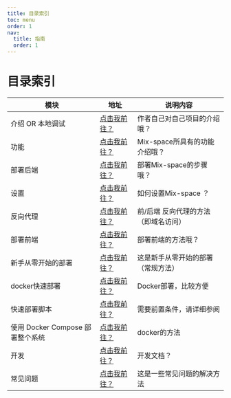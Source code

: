 ```yaml
---
title: 目录索引
toc: menu
order: 1
nav:
  title: 指南
  order: 1
---
```

# 目录索引

| 模块                             | 地址                                                         | 说明内容                             |
| -------------------------------- | ------------------------------------------------------------ | ------------------------------------ |
| 介绍 OR 本地调试                 | [点击我前往？](/guide/introduce_or_dev)                             | 作者自己对自己项目的介绍哦？             |
| 功能                             | [点击我前往？](/guide/feature)                               | Mix-space所具有的功能介绍哦？        |
| 部署后端                         | [点击我前往？](/guide/deploy)                                | 部署Mix-space的步骤哦？              |
| 设置                             | [点击我前往？](/guide/setting)                               | 如何设置Mix-space ？                 |
| 反向代理                         | [点击我前往？](/guide/reverse-proxy)                         | 前/后端 反向代理的方法（即域名访问） |
| 部署前端                         | [点击我前往？](/guide/web)                                   | 部署前端的方法哦？                   |
| 新手从零开始的部署               | [点击我前往？](/guide/0_to_install_mx-space)                 | 这是新手从零开始的部署（常规方法）   |
| docker快速部署                   | [点击我前往？](/guide/deploy#从零开始的部署过程)             | Docker部署，比较方便                 |
| 快速部署脚本                     | [点击我前往？](/guide/deploy#快速部署服务)                   | 需要前置条件，请详细参阅             |
| 使用 Docker Compose 部署整个系统 | [点击我前往？](/guide/deploy#使用-docker-compose-部署整个系统) | docker的方法                         |
| 开发| [点击我前往？](/dev) | 开发文档？                    |
| 常见问题 | [点击我前往？](/Q_A) | 这是一些常见问题的解决方法 |


